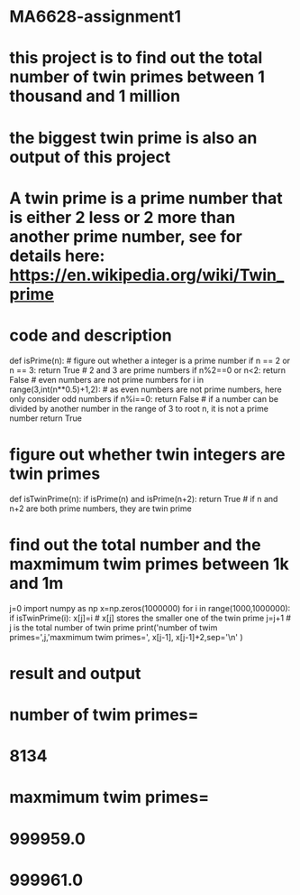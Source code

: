 # MA6628-assignment1
# this project is to find out the total number of twin primes between 1 thousand and 1 million
# the biggest twin prime is also an output of this project
# A twin prime is a prime number that is either 2 less or 2 more than another prime number, see for details here: https://en.wikipedia.org/wiki/Twin_prime

# code and description
def isPrime(n):   # figure out whether a integer is a prime number
    if n == 2 or n == 3: return True   # 2 and 3 are prime numbers
    if n%2==0 or n<2: return False   # even numbers are not prime numbers
    for i in range(3,int(n**0.5)+1,2): # as even numbers are not prime numbers, here only consider odd numbers
        if n%i==0:
            return False         # if a number can be divided by another number in the range of 3 to root n, it is not a prime number
    return True

# figure out whether twin integers are twin primes
def isTwinPrime(n):
    if isPrime(n) and isPrime(n+2): return True  # if n and n+2 are both prime numbers, they are twin prime

# find out the total number and the maxmimum twim primes between 1k and 1m
j=0
import numpy as np
x=np.zeros(1000000)
for i in range(1000,1000000):
    if isTwinPrime(i):
        x[j]=i                  # x[j] stores the smaller one of the twin prime
        j=j+1                   # j is the total number of twin prime
print('number of twim primes=',j,'maxmimum twim primes=', x[j-1], x[j-1]+2,sep='\n' )



# result and output
# number of twim primes=
# 8134
# maxmimum twim primes=
# 999959.0
# 999961.0
